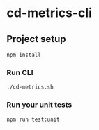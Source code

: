 # cd-metrics-cli

## Project setup
```
npm install
```

### Run CLI
```
./cd-metrics.sh
```

### Run your unit tests
```
npm run test:unit
```
